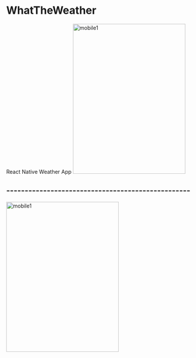 # WhatTheWeather
React Native Weather App
<img src="https://i.imgur.com/IzFY44g.jpg" alt="mobile1" style="width:300px; height: 400px;"/>


## --------------------------------------------------


<img src="https://i.imgur.com/coskEpE.jpg" alt="mobile1" style="width:300px; height: 400px;"/>